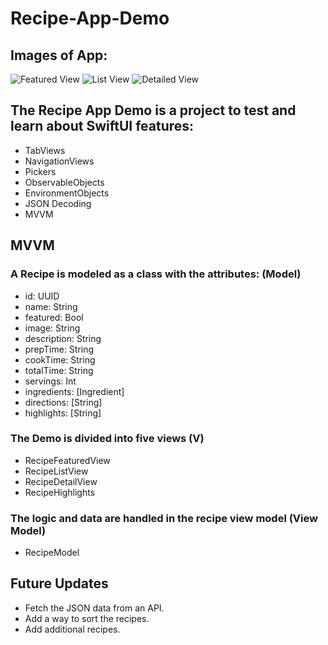# Recipe-App-Demo

## Images of App:
![Featured View](/Featured-View)
![List View](/List-View)
![Detailed View](/Detailed-View)

## The Recipe App Demo is a project to test and learn about SwiftUI features:
- TabViews
- NavigationViews
- Pickers
- ObservableObjects
- EnvironmentObjects
- JSON Decoding
- MVVM 

## MVVM
### A Recipe is modeled as a class with the attributes: (Model)
- id: UUID
- name: String
- featured: Bool
- image: String
- description: String
- prepTime: String
- cookTime: String
- totalTime: String
- servings: Int
- ingredients: [Ingredient]
- directions: [String]
- highlights: [String]


### The Demo is divided into five views (V)
- RecipeFeaturedView
- RecipeListView
- RecipeDetailView
- RecipeHighlights

### The logic and data are handled in the recipe view model (View Model)
- RecipeModel

## Future Updates
- Fetch the JSON data from an API.
- Add a way to sort the recipes. 
- Add additional recipes.

